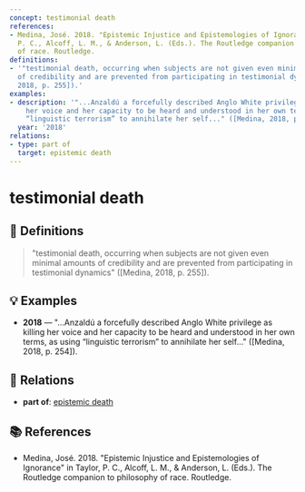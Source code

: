 ```yaml
---
concept: testimonial death
references:
- Medina, José. 2018. "Epistemic Injustice and Epistemologies of Ignorance" in Taylor,
  P. C., Alcoff, L. M., & Anderson, L. (Eds.). The Routledge companion to philosophy
  of race. Routledge.
definitions:
- '"testimonial death, occurring when subjects are not given even minimal amounts
  of credibility and are prevented from participating in testimonial dynamics" ([Medina,
  2018, p. 255]).'
examples:
- description: '"...Anzaldú a forcefully described Anglo White privilege as killing
    her voice and her capacity to be heard and understood in her own terms, as using
    “linguistic terrorism” to annihilate her self..." ([Medina, 2018, p. 254]).'
  year: '2018'
relations:
- type: part of
  target: epistemic death
---
```


# testimonial death

## 📖 Definitions

> "testimonial death, occurring when subjects are not given even minimal amounts of credibility and are prevented from participating in testimonial dynamics" ([Medina, 2018, p. 255]).

## 💡 Examples

- **2018** — "...Anzaldú a forcefully described Anglo White privilege as killing her voice and her capacity to be heard and understood in her own terms, as using “linguistic terrorism” to annihilate her self..." ([Medina, 2018, p. 254]).

## 🔗 Relations

- **part of**: [epistemic death](./epistemic-death.md)

## 📚 References

- Medina, José. 2018. "Epistemic Injustice and Epistemologies of Ignorance" in Taylor, P. C., Alcoff, L. M., & Anderson, L. (Eds.). The Routledge companion to philosophy of race. Routledge.
